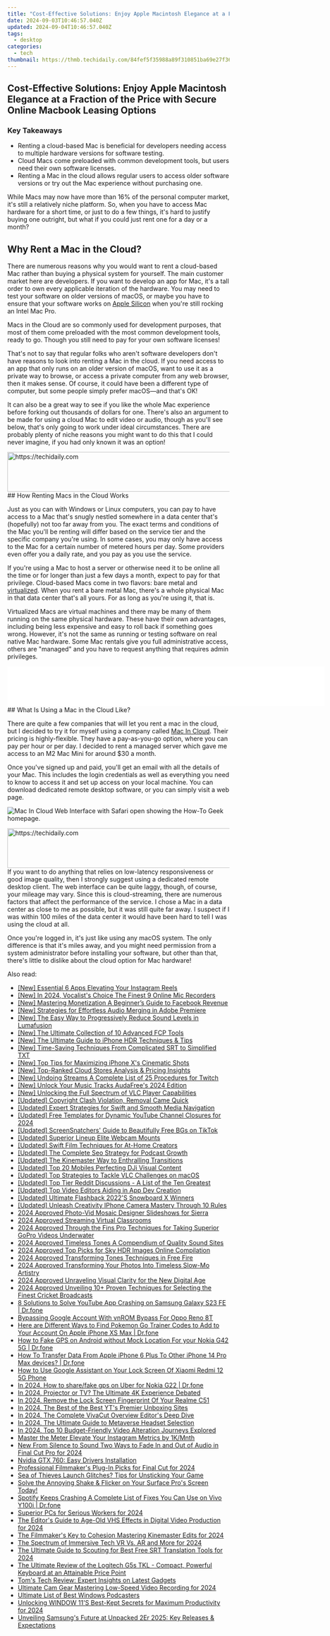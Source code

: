 ```yaml
---
title: "Cost-Effective Solutions: Enjoy Apple Macintosh Elegance at a Fraction of the Price with Secure Online Macbook Leasing Options"
date: 2024-09-03T10:46:57.040Z
updated: 2024-09-04T10:46:57.040Z
tags:
  - desktop
categories:
  - tech
thumbnail: https://thmb.techidaily.com/84fef5f35988a89f310851ba69e27f36f222e4900085b075caa3fb4e05a962a8.jpg
---
```


## Cost-Effective Solutions: Enjoy Apple Macintosh Elegance at a Fraction of the Price with Secure Online Macbook Leasing Options

### Key Takeaways

* Renting a cloud-based Mac is beneficial for developers needing access to multiple hardware versions for software testing.
* Cloud Macs come preloaded with common development tools, but users need their own software licenses.
* Renting a Mac in the cloud allows regular users to access older software versions or try out the Mac experience without purchasing one.

 While Macs may now have more than 16% of the personal computer market, it's still a relatively niche platform. So, when you have to access Mac hardware for a short time, or just to do a few things, it's hard to justify buying one outright, but what if you could just rent one for a day or a month?

##  Why Rent a Mac in the Cloud?

 There are numerous reasons why you would want to rent a cloud-based Mac rather than buying a physical system for yourself. The main customer market here are developers. If you want to develop an app for Mac, it's a tall order to own every applicable iteration of the hardware. You may need to test your software on older versions of macOS, or maybe you have to ensure that your software works on [Apple Silicon](https://facebook-clips.techidaily.com/new-2024-approved-prime-fb-extra-tools-enhanced-firefox-version-compatibility/) when you're still rocking an Intel Mac Pro.

 Macs in the Cloud are so commonly used for development purposes, that most of them come preloaded with the most common development tools, ready to go. Though you still need to pay for your own software licenses!

 That's not to say that regular folks who aren't software developers don't have reasons to look into renting a Mac in the cloud. If you need access to an app that only runs on an older version of macOS, want to use it as a private way to browse, or access a private computer from any web browser, then it makes sense. Of course, it could have been a different type of computer, but some people simply prefer macOS—and that's OK!

 It can also be a great way to see if you like the whole Mac experience before forking out thousands of dollars for one. There's also an argument to be made for using a cloud Mac to edit video or audio, though as you'll see below, that's only going to work under ideal circumstances. There are probably plenty of niche reasons you might want to do this that I could never imagine, if you had only known it was an option!

<!-- affiliate ads begin -->
<a href="https://aligracehair.sjv.io/c/5597632/2006960/19272" target="_top" id="2006960">
  <img src="//a.impactradius-go.com/display-ad/19272-2006960" border="0" alt="https://techidaily.com" width="728" height="90"/>
</a>
<img height="0" width="0" src="https://aligracehair.sjv.io/i/5597632/2006960/19272" style="position:absolute;visibility:hidden;" border="0" />
<!-- affiliate ads end -->
##  How Renting Macs in the Cloud Works

 Just as you can with Windows or Linux computers, you can pay to have access to a Mac that's snugly nestled somewhere in a data center that's (hopefully) not too far away from you. The exact terms and conditions of the Mac you'll be renting will differ based on the service tier and the specific company you're using. In some cases, you may only have access to the Mac for a certain number of metered hours per day. Some providers even offer you a daily rate, and you pay as you use the service.

 If you're using a Mac to host a server or otherwise need it to be online all the time or for longer than just a few days a month, expect to pay for that privilege. Cloud-based Macs come in two flavors: bare metal and [virtualized](https://fox-direct.techidaily.com/new-different-editions-of-windows-film-editor-software-for-2024/). When you rent a bare metal Mac, there's a whole physical Mac in that data center that's all yours. For as long as you're using it, that is.

 Virtualized Macs are virtual machines and there may be many of them running on the same physical hardware. These have their own advantages, including being less expensive and easy to roll back if something goes wrong. However, it's not the same as running or testing software on real native Mac hardware. Some Mac rentals give you full administrative access, others are "managed" and you have to request anything that requires admin privileges.

<!-- affiliate ads begin -->
<iframe id="iframe_1983539" src="//a.impactradius-go.com/gen-ad-code/5597632/1983539/22993" width="720" height="90" scrolling="no" frameborder="0" marginheight="0" marginwidth="0"></iframe>
<!-- affiliate ads end -->
##  What Is Using a Mac in the Cloud Like?

 There are quite a few companies that will let you rent a mac in the cloud, but I decided to try it for myself using a company called [Mac In Cloud](https://www.macincloud.com/). Their pricing is highly-flexible. They have a pay-as-you-go option, where you can pay per hour or per day. I decided to rent a managed server which gave me access to an M2 Mac Mini for around $30 a month. 

 Once you've signed up and paid, you'll get an email with all the details of your Mac. This includes the login credentials as well as everything you need to know to access it and set up access on your local machine. You can download dedicated remote desktop software, or you can simply visit a web page.

![Mac In Cloud Web Interface with Safari open showing the How-To Geek homepage.](https://static1.howtogeekimages.com/wordpress/wp-content/uploads/2024/04/screenshot-2024-04-29-at-16-11-03.png) 

<!-- affiliate ads begin -->
<a href="https://aligracehair.sjv.io/c/5597632/1902309/19272" target="_top" id="1902309">
  <img src="//a.impactradius-go.com/display-ad/19272-1902309" border="0" alt="https://techidaily.com" width="728" height="90"/>
</a>
<img height="0" width="0" src="https://aligracehair.sjv.io/i/5597632/1902309/19272" style="position:absolute;visibility:hidden;" border="0" />
<!-- affiliate ads end -->
 If you want to do anything that relies on low-latency responsiveness or good image quality, then I strongly suggest using a dedicated remote desktop client. The web interface can be quite laggy, though, of course, your mileage may vary. Since this is cloud-streaming, there are numerous factors that affect the performance of the service. I chose a Mac in a data center as close to me as possible, but it was still quite far away. I suspect if I was within 100 miles of the data center it would have been hard to tell I was using the cloud at all.

 Once you're logged in, it's just like using any macOS system. The only difference is that it's miles away, and you might need permission from a system administrator before installing your software, but other than that, there's little to dislike about the cloud option for Mac hardware!

<ins class="adsbygoogle"
     style="display:block"
     data-ad-format="autorelaxed"
     data-ad-client="ca-pub-7571918770474297"
     data-ad-slot="1223367746"></ins>



<ins class="adsbygoogle"
     style="display:block"
     data-ad-client="ca-pub-7571918770474297"
     data-ad-slot="8358498916"
     data-ad-format="auto"
     data-full-width-responsive="true"></ins>

<span class="atpl-alsoreadstyle">Also read:</span>
<div><ul>
<li><a href="https://instagram-video-files.techidaily.com/new-essential-6-apps-elevating-your-instagram-reels/"><u>[New] Essential 6 Apps Elevating Your Instagram Reels</u></a></li>
<li><a href="https://screen-recording.techidaily.com/new-in-2024-vocalists-choice-the-finest-9-online-mic-recorders/"><u>[New] In 2024, Vocalist's Choice  The Finest 9 Online Mic Recorders</u></a></li>
<li><a href="https://facebook-video-content.techidaily.com/new-mastering-monetization-a-beginners-guide-to-facebook-revenue/"><u>[New] Mastering Monetization  A Beginner’s Guide to Facebook Revenue</u></a></li>
<li><a href="https://some-skills.techidaily.com/new-strategies-for-effortless-audio-merging-in-adobe-premiere/"><u>[New] Strategies for Effortless Audio Merging in Adobe Premiere</u></a></li>
<li><a href="https://some-skills.techidaily.com/new-the-easy-way-to-progressively-reduce-sound-levels-in-lumafusion/"><u>[New] The Easy Way to Progressively Reduce Sound Levels in Lumafusion</u></a></li>
<li><a href="https://some-skills.techidaily.com/new-the-ultimate-collection-of-10-advanced-fcp-tools/"><u>[New] The Ultimate Collection of 10 Advanced FCP Tools</u></a></li>
<li><a href="https://some-skills.techidaily.com/new-the-ultimate-guide-to-iphone-hdr-techniques-and-tips/"><u>[New] The Ultimate Guide to iPhone HDR  Techniques & Tips</u></a></li>
<li><a href="https://some-skills.techidaily.com/new-time-saving-techniques-from-complicated-srt-to-simplified-txt/"><u>[New] Time-Saving Techniques  From Complicated SRT to Simplified TXT</u></a></li>
<li><a href="https://some-skills.techidaily.com/new-top-tips-for-maximizing-iphone-xs-cinematic-shots/"><u>[New] Top Tips for Maximizing iPhone X's Cinematic Shots</u></a></li>
<li><a href="https://some-guidance.techidaily.com/new-top-ranked-cloud-stores-analysis-and-pricing-insights/"><u>[New] Top-Ranked Cloud Stores  Analysis & Pricing Insights</u></a></li>
<li><a href="https://some-skills.techidaily.com/new-undoing-streams-a-complete-list-of-25-procedures-for-twitch/"><u>[New] Undoing Streams  A Complete List of 25 Procedures for Twitch</u></a></li>
<li><a href="https://some-skills.techidaily.com/new-unlock-your-music-tracks-audafrees-2024-edition/"><u>[New] Unlock Your Music Tracks  AudaFree's 2024 Edition</u></a></li>
<li><a href="https://some-skills.techidaily.com/new-unlocking-the-full-spectrum-of-vlc-player-capabilities/"><u>[New] Unlocking the Full Spectrum of VLC Player Capabilities</u></a></li>
<li><a href="https://facebook-video-content.techidaily.com/updated-copyright-clash-violation-removal-came-quick/"><u>[Updated] Copyright Clash  Violation, Removal Came Quick</u></a></li>
<li><a href="https://some-skills.techidaily.com/updated-expert-strategies-for-swift-and-smooth-media-navigation/"><u>[Updated] Expert Strategies for Swift and Smooth Media Navigation</u></a></li>
<li><a href="https://eaxpv-info.techidaily.com/updated-free-templates-for-dynamic-youtube-channel-closures-for-2024/"><u>[Updated] Free Templates for Dynamic YouTube Channel Closures for 2024</u></a></li>
<li><a href="https://extra-guidance.techidaily.com/updated-screensnatchers-guide-to-beautifully-free-bgs-on-tiktok/"><u>[Updated] ScreenSnatchers' Guide to Beautifully Free BGs on TikTok</u></a></li>
<li><a href="https://fox-links.techidaily.com/updated-superior-lineup-elite-webcam-mounts/"><u>[Updated] Superior Lineup  Elite Webcam Mounts</u></a></li>
<li><a href="https://some-skills.techidaily.com/updated-swift-film-techniques-for-at-home-creators/"><u>[Updated] Swift Film Techniques for At-Home Creators</u></a></li>
<li><a href="https://some-approaches.techidaily.com/updated-the-complete-seo-strategy-for-podcast-growth/"><u>[Updated] The Complete Seo Strategy for Podcast Growth</u></a></li>
<li><a href="https://some-skills.techidaily.com/updated-the-kinemaster-way-to-enthralling-transitions/"><u>[Updated] The Kinemaster Way to Enthralling Transitions</u></a></li>
<li><a href="https://some-skills.techidaily.com/updated-top-20-mobiles-perfecting-dji-visual-content/"><u>[Updated] Top 20 Mobiles Perfecting DJi Visual Content</u></a></li>
<li><a href="https://some-skills.techidaily.com/updated-top-strategies-to-tackle-vlc-challenges-on-macos/"><u>[Updated] Top Strategies to Tackle VLC Challenges on macOS</u></a></li>
<li><a href="https://some-skills.techidaily.com/updated-top-tier-reddit-discussions-a-list-of-the-ten-greatest/"><u>[Updated] Top Tier Reddit Discussions - A List of the Ten Greatest</u></a></li>
<li><a href="https://some-skills.techidaily.com/updated-top-video-editors-aiding-in-app-dev-creation/"><u>[Updated] Top Video Editors Aiding in App Dev Creation</u></a></li>
<li><a href="https://some-skills.techidaily.com/updated-ultimate-flashback-2022s-snowboard-x-winners/"><u>[Updated] Ultimate Flashback  2022'S Snowboard X Winners</u></a></li>
<li><a href="https://some-skills.techidaily.com/updated-unleash-creativity-iphone-camera-mastery-through-10-rules/"><u>[Updated] Unleash Creativity  IPhone Camera Mastery Through 10 Rules</u></a></li>
<li><a href="https://some-skills.techidaily.com/2024-approved-photo-vid-mosaic-designer-slideshows-for-sierra/"><u>2024 Approved  Photo-Vid Mosaic  Designer Slideshows for Sierra</u></a></li>
<li><a href="https://screen-recording.techidaily.com/2024-approved-streaming-virtual-classrooms/"><u>2024 Approved  Streaming Virtual Classrooms</u></a></li>
<li><a href="https://some-skills.techidaily.com/2024-approved-through-the-fins-pro-techniques-for-taking-superior-gopro-videos-underwater/"><u>2024 Approved  Through the Fins  Pro Techniques for Taking Superior GoPro Videos Underwater</u></a></li>
<li><a href="https://some-skills.techidaily.com/2024-approved-timeless-tones-a-compendium-of-quality-sound-sites/"><u>2024 Approved  Timeless Tones  A Compendium of Quality Sound Sites</u></a></li>
<li><a href="https://some-skills.techidaily.com/2024-approved-top-picks-for-sky-hdr-images-online-compilation/"><u>2024 Approved  Top Picks for Sky HDR Images Online Compilation</u></a></li>
<li><a href="https://some-skills.techidaily.com/2024-approved-transforming-tones-techniques-in-free-fire/"><u>2024 Approved  Transforming Tones  Techniques in Free Fire</u></a></li>
<li><a href="https://some-skills.techidaily.com/2024-approved-transforming-your-photos-into-timeless-slow-mo-artistry/"><u>2024 Approved  Transforming Your Photos Into Timeless Slow-Mo Artistry</u></a></li>
<li><a href="https://some-skills.techidaily.com/2024-approved-unraveling-visual-clarity-for-the-new-digital-age/"><u>2024 Approved  Unraveling Visual Clarity for the New Digital Age</u></a></li>
<li><a href="https://some-skills.techidaily.com/2024-approved-unveiling-10plus-proven-techniques-for-selecting-the-finest-cricket-broadcasts/"><u>2024 Approved  Unveiling 10+ Proven Techniques for Selecting the Finest Cricket Broadcasts</u></a></li>
<li><a href="https://howto.techidaily.com/8-solutions-to-solve-youtube-app-crashing-on-samsung-galaxy-s23-fe-drfone-by-drfone-fix-android-problems-fix-android-problems/"><u>8 Solutions to Solve YouTube App Crashing on Samsung Galaxy S23 FE | Dr.fone</u></a></li>
<li><a href="https://easy-unlock-android.techidaily.com/bypassing-google-account-with-vnrom-bypass-for-oppo-reno-8t-by-drfone-android/"><u>Bypassing Google Account With vnROM Bypass For Oppo Reno 8T</u></a></li>
<li><a href="https://ios-pokemon-go.techidaily.com/here-are-different-ways-to-find-pokemon-go-trainer-codes-to-add-to-your-account-on-apple-iphone-xs-max-drfone-by-drfone-virtual-ios/"><u>Here are Different Ways to Find Pokemon Go Trainer Codes to Add to Your Account On Apple iPhone XS Max | Dr.fone</u></a></li>
<li><a href="https://android-location.techidaily.com/how-to-fake-gps-on-android-without-mock-location-for-your-nokia-g42-5g-drfone-by-drfone-virtual/"><u>How to Fake GPS on Android without Mock Location For your Nokia G42 5G | Dr.fone</u></a></li>
<li><a href="https://techidaily.com/how-to-transfer-data-from-apple-iphone-6-plus-to-other-iphone-14-pro-max-devices-drfone-by-drfone-transfer-data-from-ios-transfer-data-from-ios/"><u>How To Transfer Data From Apple iPhone 6 Plus To Other iPhone 14 Pro Max devices? | Dr.fone</u></a></li>
<li><a href="https://unlock-android.techidaily.com/how-to-use-google-assistant-on-your-lock-screen-of-xiaomi-redmi-12-5g-phone-by-drfone-android/"><u>How to Use Google Assistant on Your Lock Screen Of Xiaomi Redmi 12 5G Phone</u></a></li>
<li><a href="https://review-topics.techidaily.com/in-2024-how-to-sharefake-gps-on-uber-for-nokia-g22-drfone-by-drfone-virtual-android/"><u>In 2024, How to share/fake gps on Uber for Nokia G22 | Dr.fone</u></a></li>
<li><a href="https://extra-guidance.techidaily.com/in-2024-projector-or-tv-the-ultimate-4k-experience-debated/"><u>In 2024, Projector or TV? The Ultimate 4K Experience Debated</u></a></li>
<li><a href="https://easy-unlock-android.techidaily.com/in-2024-remove-the-lock-screen-fingerprint-of-your-realme-c51-by-drfone-android/"><u>In 2024, Remove the Lock Screen Fingerprint Of Your Realme C51</u></a></li>
<li><a href="https://some-skills.techidaily.com/in-2024-the-best-of-the-best-yts-premier-unboxing-sites/"><u>In 2024, The Best of the Best  YT's Premier Unboxing Sites</u></a></li>
<li><a href="https://some-skills.techidaily.com/in-2024-the-complete-vivacut-overview-editors-deep-dive/"><u>In 2024, The Complete VivaCut Overview  Editor's Deep Dive</u></a></li>
<li><a href="https://some-skills.techidaily.com/in-2024-the-ultimate-guide-to-metaverse-headset-selection/"><u>In 2024, The Ultimate Guide to Metaverse Headset Selection</u></a></li>
<li><a href="https://some-skills.techidaily.com/in-2024-top-10-budget-friendly-video-alteration-journeys-explored/"><u>In 2024, Top 10 Budget-Friendly Video Alteration Journeys Explored</u></a></li>
<li><a href="https://instagram-clips.techidaily.com/master-the-meter-elevate-your-instagram-metrics-by-1kmnth/"><u>Master the Meter  Elevate Your Instagram Metrics by 1K/Mnth</u></a></li>
<li><a href="https://ai-video-tools.techidaily.com/new-from-silence-to-sound-two-ways-to-fade-in-and-out-of-audio-in-final-cut-pro-for-2024/"><u>New From Silence to Sound Two Ways to Fade In and Out of Audio in Final Cut Pro for 2024</u></a></li>
<li><a href="https://driver-install.techidaily.com/nvidia-gtx-760-easy-drivers-installation/"><u>Nvidia GTX 760: Easy Drivers Installation</u></a></li>
<li><a href="https://some-skills.techidaily.com/professional-filmmakers-plug-in-picks-for-final-cut-for-2024/"><u>Professional Filmmaker's Plug-In Picks for Final Cut for 2024</u></a></li>
<li><a href="https://win-solutions.techidaily.com/sea-of-thieves-launch-glitches-tips-for-unsticking-your-game/"><u>Sea of Thieves Launch Glitches? Tips for Unsticking Your Game</u></a></li>
<li><a href="https://tech-recovery.techidaily.com/1722882764760-solve-the-annoying-shake-and-flicker-on-your-surface-pros-screen-today/"><u>Solve the Annoying Shake & Flicker on Your Surface Pro's Screen Today!</u></a></li>
<li><a href="https://fix-guide.techidaily.com/spotify-keeps-crashing-a-complete-list-of-fixes-you-can-use-on-vivo-y100i-drfone-by-drfone-fix-android-problems-fix-android-problems/"><u>Spotify Keeps Crashing A Complete List of Fixes You Can Use on Vivo Y100i | Dr.fone</u></a></li>
<li><a href="https://some-skills.techidaily.com/superior-pcs-for-serious-workers-for-2024/"><u>Superior PCs for Serious Workers for 2024</u></a></li>
<li><a href="https://some-skills.techidaily.com/the-editors-guide-to-age-old-vhs-effects-in-digital-video-production-for-2024/"><u>The Editor's Guide to Age-Old VHS Effects in Digital Video Production for 2024</u></a></li>
<li><a href="https://some-skills.techidaily.com/the-filmmakers-key-to-cohesion-mastering-kinemaster-edits-for-2024/"><u>The Filmmaker's Key to Cohesion  Mastering Kinemaster Edits for 2024</u></a></li>
<li><a href="https://some-skills.techidaily.com/the-spectrum-of-immersive-tech-vr-vs-ar-and-more-for-2024/"><u>The Spectrum of Immersive Tech  VR Vs. AR and More for 2024</u></a></li>
<li><a href="https://some-skills.techidaily.com/the-ultimate-guide-to-scouting-for-best-free-srt-translation-tools-for-2024/"><u>The Ultimate Guide to Scouting for Best Free SRT Translation Tools for 2024</u></a></li>
<li><a href="https://hardware-reviews.techidaily.com/the-ultimate-review-of-the-logitech-g5s-tkl-compact-powerful-keyboard-at-an-attainable-price-point/"><u>The Ultimate Review of the Logitech G5s TKL - Compact, Powerful Keyboard at an Attainable Price Point</u></a></li>
<li><a href="https://hardware-tips.techidaily.com/toms-tech-review-expert-insights-on-latest-gadgets-t172386287988821/"><u>Tom's Tech Review: Expert Insights on Latest Gadgets</u></a></li>
<li><a href="https://some-skills.techidaily.com/ultimate-cam-gear-mastering-low-speed-video-recording-for-2024/"><u>Ultimate Cam Gear  Mastering Low-Speed Video Recording for 2024</u></a></li>
<li><a href="https://extra-tips.techidaily.com/ultimate-list-of-best-windows-podcasters/"><u>Ultimate List of Best Windows Podcasters</u></a></li>
<li><a href="https://some-skills.techidaily.com/unlocking-window-11s-best-kept-secrets-for-maximum-productivity-for-2024/"><u>Unlocking WINDOW 11'S Best-Kept Secrets for Maximum Productivity for 2024</u></a></li>
<li><a href="https://tech-recovery.techidaily.com/unveiling-samsungs-future-at-unpacked-2er-2025-key-releases-and-expectations/"><u>Unveiling Samsung's Future at Unpacked 2Er 2025: Key Releases & Expectations</u></a></li>
</ul></div>

